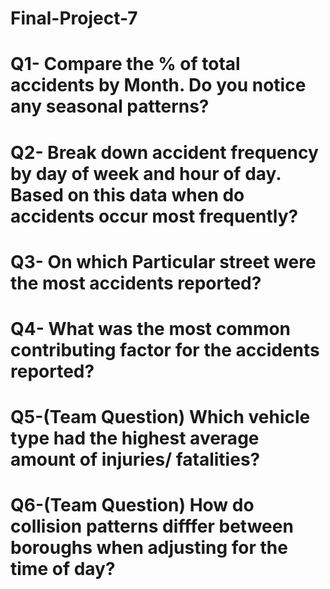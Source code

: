 # Final-Project-7
# Q1- Compare the % of total accidents by Month. Do you notice any seasonal patterns?
# Q2- Break down accident frequency by day of week and hour of day. Based on this data when do accidents occur most frequently?
# Q3- On which Particular street were the most accidents reported?
# Q4- What was the most common contributing factor for the accidents reported?
# Q5-(Team Question) Which vehicle type had the highest average amount of injuries/ fatalities?
# Q6-(Team Question) How do collision patterns difffer between boroughs when adjusting for the time of day?